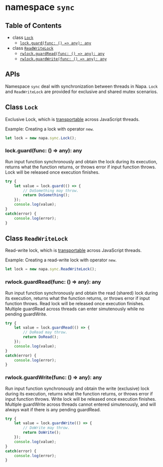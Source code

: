 # namespace `sync`
## Table of Contents
- class [`Lock`](#lock)
    - [`lock.guard(func: () => any): any`](#lock-guard)
- class [`ReadWriteLock`](#rwlock)
    - [`rwlock.guardRead(func: () => any): any`](#rwlock-guardRead)
    - [`rwlock.guardWrite(func: () => any): any`](#rwlock-guardWrite)

## APIs
Namespace `sync` deal with synchronization between threads in Napa. `Lock` and `ReadWriteLock` are provided for exclusive and shared mutex scenarios.
## <a name="lock"></a> Class `Lock`
Exclusive Lock, which is [transportable](transport.md#transportable) across JavaScript threads.

Example: Creating a lock with operator `new`.
```ts
let lock = new napa.sync.Lock();
```
### <a name="lock-guard"></a> lock.guard(func: () => any): any
Run input function synchronously and obtain the lock during its execution, returns what the function returns, or throws error if input function throws. Lock will be released once execution finishes.
```ts
try {
    let value = lock.guard(() => {
        // DoSomething may throw.
        return DoSomething();
    });
    console.log(value);
}
catch(error) {
    console.log(error);
}
```
## <a name="rwlock"></a> Class `ReadWriteLock`
Read-write lock, which is [transportable](transport.md#transportable) across JavaScript threads.

Example: Creating a read-write lock with operator `new`.
```ts
let lock = new napa.sync.ReadWriteLock();
```

### <a name="rwlock-guardRead"></a> rwlock.guardRead(func: () => any): any
Run input function synchronously and obtain the read (shared) lock during its execution, returns what the function returns, or throws error if input function throws. Read lock will be released once execution finishes. Multiple guardRead across threads can enter simutenously while no pending guardWrite.

```ts
try {
    let value = lock.guardRead(() => {
        // DoRead may throw.
        return DoRead();
    });
    console.log(value);
}
catch(error) {
    console.log(error);
}
```

### <a name="rwlock-guardWrite"></a> rwlock.guardWrite(func: () => any): any

Run input function synchronously and obtain the write (exclusive) lock during its execution, returns what the function returns, or throws error if input function throws. Write lock will be released once execution finishes. Multiple guardWrite across threads cannot entered simutenously, and will always wait if there is any pending guardRead.

```ts
try {
    let value = lock.guardWrite(() => {
        // DoWrite may throw.
        return DoWrite();
    });
    console.log(value);
}
catch(error) {
    console.log(error);
}